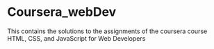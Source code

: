 # Coursera_webDev
This contains the solutions to the assignments of the coursera course HTML, CSS, and JavaScript for Web Developers
